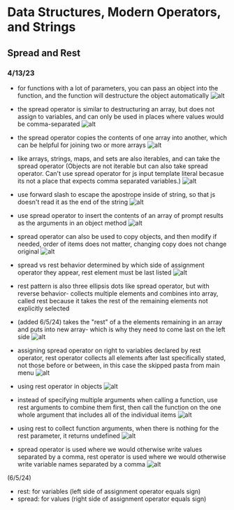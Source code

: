 # Data Structures, Modern Operators, and Strings

## Spread and Rest

### 4/13/23

- for functions with a lot of parameters, you can pass an object into the function, and the function will destructure the object automatically
![alt](../images/09-data-structures/0902-spread-and-rest/2023-04-13-13.png)

- the spread operator is similar to destructuring an array, but does not assign to variables, and can only be used in places where values would be comma-separated
![alt](../images/09-data-structures/0902-spread-and-rest/2023-04-13-14.png)

- the spread operator copies the contents of one array into another, which can be helpful for joining two or more arrays
![alt](../images/09-data-structures/0902-spread-and-rest/2023-04-13-15.png)

- like arrays, strings, maps, and sets are also iterables, and can take the spread operator (Objects are not iterable but can also take spread operator. Can't use spread operator for js input template literal becasue its not a place that expects comma separated variables.)
![alt](../images/09-data-structures/0902-spread-and-rest/2023-04-13-16.png)

- use forward slash to escape the apostrope inside of string, so that js doesn't read it as the end of the string
![alt](../images/09-data-structures/0902-spread-and-rest/2023-04-13-17.png)

- use spread operator to insert the contents of an array of prompt results as the arguments in an object method
![alt](../images/09-data-structures/0902-spread-and-rest/2023-04-13-18.png)

- spread operator can also be used to copy objects, and then modify if needed, order of items does not matter, changing copy does not change original
![alt](../images/09-data-structures/0902-spread-and-rest/2023-04-13-19.png)

- spread vs rest behavior determined by which side of assignment operator they appear, rest element must be last listed
![alt](../images/09-data-structures/0902-spread-and-rest/2023-04-13-20.png)

- rest pattern is also three ellipsis dots like spread operator, but with reverse behavior- collects multiple elements and combines into array, called rest because it takes the rest of the remaining elements not explicitly selected
- (added 6/5/24) takes the "rest" of a the elements remaining in an array and puts into new array- which is why they need to come last on the left side
![alt](../images/09-data-structures/0902-spread-and-rest/2023-04-13-21.png)

- assigning spread operator on right to variables declared by rest operator, rest operator collects all elements after last specifically stated, not those before or between, in this case the skipped pasta from main menu
![alt](../images/09-data-structures/0902-spread-and-rest/2023-04-13-22.png)

- using rest operator in objects
![alt](../images/09-data-structures/0902-spread-and-rest/2023-04-13-23.png)

- instead of specifying multiple arguments when calling a function, use rest arguments to combine them first, then call the function on the one whole argument that includes all of the individual items
![alt](../images/09-data-structures/0902-spread-and-rest/2023-04-13-24.png)

- using rest to collect function arguments, when there is nothing for the rest parameter, it returns undefined
![alt](../images/09-data-structures/0902-spread-and-rest/2023-04-13-25.png)

- spread operator is used where we would otherwise write values separated by a comma, rest operator is used where we would otherwise write variable names separated by a comma
![alt](../images/09-data-structures/0902-spread-and-rest/2023-04-13-26.png)

(6/5/24)
- rest: for variables (left side of assignment operator equals sign)
- spread: for values (right side of assignment operator equals sign)

